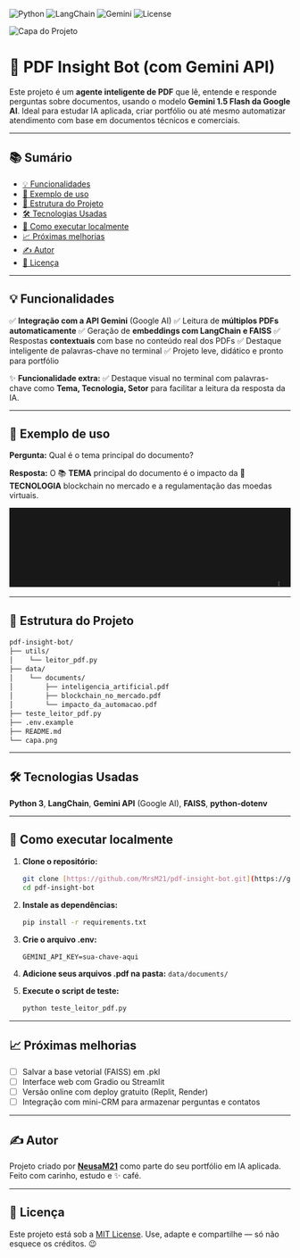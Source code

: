 ![Python](https://img.shields.io/badge/Python-3.10+-blue?logo=python)
![LangChain](https://img.shields.io/badge/LangChain-✓-purple)
![Gemini](https://img.shields.io/badge/Gemini_API-Google_AI-yellow?logo=google)
![License](https://img.shields.io/github/license/NeusaM21/pdf-insight-bot)

![Capa do Projeto](capa.png)

# 📄 PDF Insight Bot (com Gemini API)

Este projeto é um **agente inteligente de PDF** que lê, entende e responde perguntas sobre documentos, usando o modelo **Gemini 1.5 Flash da Google AI**. Ideal para estudar IA aplicada, criar portfólio ou até mesmo automatizar atendimento com base em documentos técnicos e comerciais.

---

## 📚 Sumário

* [💡 Funcionalidades](#-funcionalidades)
* [💬 Exemplo de uso](#-exemplo-de-uso)
* [📂 Estrutura do Projeto](#-estrutura-do-projeto)
* [🛠️ Tecnologias Usadas](#️-tecnologias-usadas)
* [🚀 Como executar localmente](#-como-executar-localmente)
* [📈 Próximas melhorias](#-próximas-melhorias)
* [✍️ Autor](#️-autor)
* [📝 Licença](#-licença)

---

## 💡 Funcionalidades

✅ **Integração com a API Gemini** (Google AI)
✅ Leitura de **múltiplos PDFs automaticamente**
✅ Geração de **embeddings com LangChain e FAISS**
✅ Respostas **contextuais** com base no conteúdo real dos PDFs
✅ Destaque inteligente de palavras-chave no terminal
✅ Projeto leve, didático e pronto para portfólio

✨ **Funcionalidade extra:**
✅ Destaque visual no terminal com palavras-chave como **Tema, Tecnologia, Setor** para facilitar a leitura da resposta da IA.

---

## 💬 Exemplo de uso

**Pergunta:** Qual é o tema principal do documento?

**Resposta:** O 📚 **TEMA** principal do documento é o impacto da 🧠 **TECNOLOGIA** blockchain no mercado e a regulamentação das moedas virtuais.

![Demonstração do PDF Insight Bot no terminal](assets/pdf-insight-bot-terminal.gif)

---

## 📂 Estrutura do Projeto

```
pdf-insight-bot/
├── utils/
│    └── leitor_pdf.py
├── data/
│    └── documents/
│        ├── inteligencia_artificial.pdf
│        ├── blockchain_no_mercado.pdf
│        └── impacto_da_automacao.pdf
├── teste_leitor_pdf.py
├── .env.example
├── README.md
└── capa.png
```
---

## 🛠️ Tecnologias Usadas

**Python 3**, **LangChain**, **Gemini API** (Google AI), **FAISS**, **python-dotenv**

---

## 🚀 Como executar localmente

1.  **Clone o repositório:**
    ```bash
    git clone [https://github.com/MrsM21/pdf-insight-bot.git](https://github.com/MrsM21/pdf-insight-bot.git)
    cd pdf-insight-bot
    ```

2.  **Instale as dependências:**
    ```bash
    pip install -r requirements.txt
    ```

3.  **Crie o arquivo .env:**
    ```
    GEMINI_API_KEY=sua-chave-aqui
    ```

4.  **Adicione seus arquivos .pdf na pasta:**
    `data/documents/`

5.  **Execute o script de teste:**
    ```bash
    python teste_leitor_pdf.py
    ```

---

## 📈 Próximas melhorias

* [ ] Salvar a base vetorial (FAISS) em .pkl
* [ ] Interface web com Gradio ou Streamlit
* [ ] Versão online com deploy gratuito (Replit, Render)
* [ ] Integração com mini-CRM para armazenar perguntas e contatos

---

## ✍️ Autor

Projeto criado por [**NeusaM21**](https://github.com/NeusaM21) como parte do seu portfólio em IA aplicada. Feito com carinho, estudo e ✨ café.

---

## 📝 Licença

Este projeto está sob a [MIT License](https://github.com/NeusaM21/pdf-insight-bot/blob/main/LICENSE). Use, adapte e compartilhe — só não esquece os créditos. 😉
